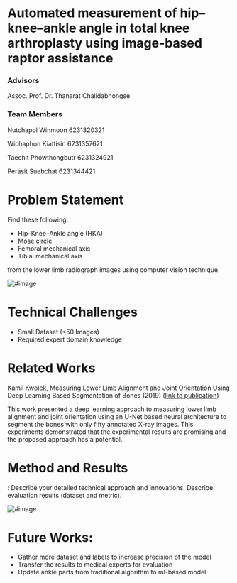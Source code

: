 # Automated measurement of hip–knee–ankle angle in total knee arthroplasty using image-based raptor assistance
### Advisors

Assoc. Prof. Dr. Thanarat Chalidabhongse

### Team Members

Nutchapol Winmoon 6231320321 

Wichaphon Kiattisin 6231357621 

Taechit Phowthongbutr 6231324921

Perasit Suebchat 6231344421

# Problem Statement
Find these following:
- Hip–Knee–Ankle angle (HKA)
- Mose circle
- Femoral mechanical axis
- Tibial mechanical axis 

from the lower limb radiograph images using computer vision technique.

![#image](https://github.com/Baimon664/Hip_Knee_Ankle/tree/main/images/problem_statement)

# Technical Challenges
- Small Dataset (<50 Images)
- Required expert domain knowledge

# Related Works
Kamil Kwolek, Measuring Lower Limb Alignment and Joint Orientation Using Deep Learning Based Segmentation of Bones (2019) ([link to publication](https://www.researchgate.net/publication/336345786))

This work presented a deep learning approach to measuring lower limb alignment and joint orientation using an U-Net based neural architecture to segment the bones with only fifty annotated X-ray images. This experiments demonstrated that the experimental results are promising and the proposed approach has a potential.

# Method and Results
: Describe your detailed technical approach and innovations. Describe evaluation results (dataset and metric).

![#image](https://github.com/Baimon664/Hip_Knee_Ankle/tree/main/images/)

# Future Works:
- Gather more dataset and labels to increase precision of the model
- Transfer the results to medical experts for evaluation
- Update ankle parts from traditional algorithm to ml-based model
